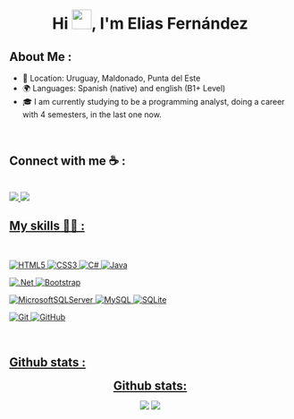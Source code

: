<h1 align="center">Hi <img src="https://media.giphy.com/media/hvRJCLFzcasrR4ia7z/giphy.gif" width="35">, I'm Elias Fernández</h1>

## About Me :

- 📍 Location: Uruguay, Maldonado, Punta del Este
- 🌍 Languages: Spanish (native) and english (B1+ Level)
- 🎓 I am currently studying to be a programming analyst, doing a career with 4 semesters, in the last one now.

<br>

## Connect with me ☕ :

<br>
<a href="https://www.linkedin.com/in/elias-fernández-villa-4b8507362"> <img src="https://img.shields.io/badge/linkedin-%230077B5.svg?style=for-the-badge&logo=linkedin&logoColor=white"> <a href="https://mail.google.com/mail/u/0/#search/fernandezvillaelias41%40gmail.com"> <img src="https://img.shields.io/badge/Gmail-D14836?style=for-the-badge&logo=gmail&logoColor=white">


<br>

## My skills 🧑‍💻 :

<br>

![HTML5](https://img.shields.io/badge/html5-%23E34F26.svg?style=for-the-badge&logo=html5&logoColor=white) ![CSS3](https://img.shields.io/badge/css3-%231572B6.svg?style=for-the-badge&logo=css3&logoColor=white) ![C#](https://img.shields.io/badge/c%23-%23239120.svg?style=for-the-badge&logo=csharp&logoColor=white) ![Java](https://img.shields.io/badge/java-%23ED8B00.svg?style=for-the-badge&logo=openjdk&logoColor=white)

![.Net](https://img.shields.io/badge/.NET-5C2D91?style=for-the-badge&logo=.net&logoColor=white) ![Bootstrap](https://img.shields.io/badge/bootstrap-%238511FA.svg?style=for-the-badge&logo=bootstrap&logoColor=white)

![MicrosoftSQLServer](https://img.shields.io/badge/Microsoft%20SQL%20Server-CC2927?style=for-the-badge&logo=microsoft%20sql%20server&logoColor=white) ![MySQL](https://img.shields.io/badge/mysql-4479A1.svg?style=for-the-badge&logo=mysql&logoColor=white) ![SQLite](https://img.shields.io/badge/sqlite-%2307405e.svg?style=for-the-badge&logo=sqlite&logoColor=white)

![Git](https://img.shields.io/badge/git-%23F05033.svg?style=for-the-badge&logo=git&logoColor=white) ![GitHub](https://img.shields.io/badge/github-%23121011.svg?style=for-the-badge&logo=github&logoColor=white)

<br>

## Github stats :

<div align="center">
<h2 align="center" style="margin: 5px 10px;">Github stats:</h2> 

[![](https://github-readme-stats.vercel.app/api?username=EliasFernandezz&show_icons=true&theme=tokyonight&hide_border=true&locale=en)](https://github.com/EliasFernandezz)
[![](https://github-readme-streak-stats.herokuapp.com/?user=EliasFernandezz&theme=material-palenight)](https://github.com/EliasFernandezz)
</div>

<br>
